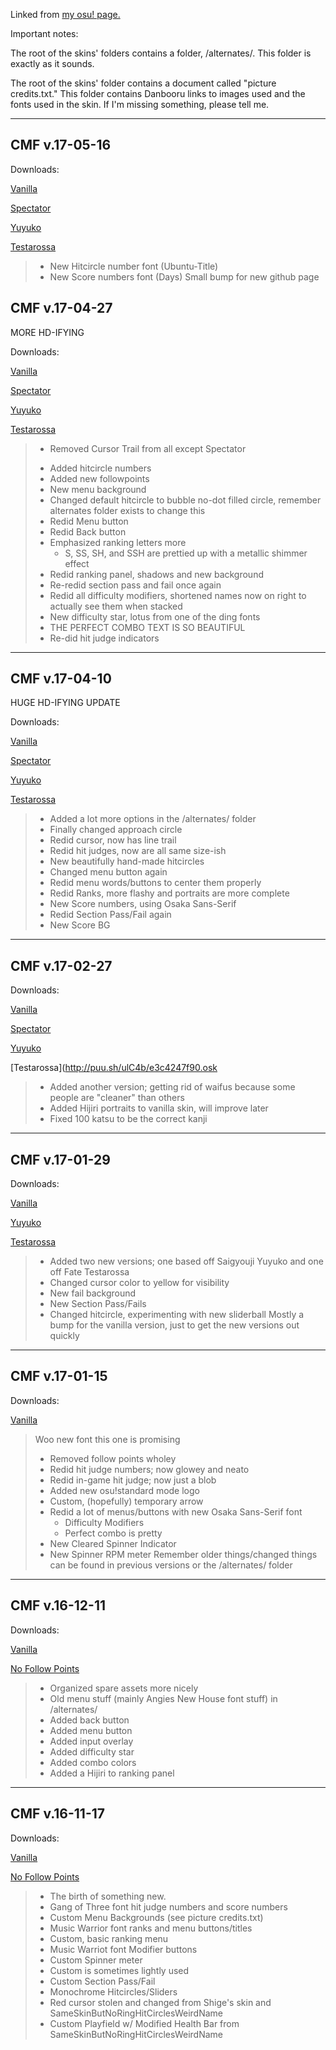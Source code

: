Linked from [my osu! page.](https://osu.ppy.sh/u/5706305)


Important notes:

The root of the skins' folders contains a folder, /alternates/. This folder is exactly as it sounds.

The root of the skins' folder contains a document called "picture credits.txt." This folder contains Danbooru links to images used and the fonts used in the skin. If I'm missing something, please tell me.

* * *

## CMF v.17-05-16

Downloads:

[Vanilla](https://puu.sh/vSnOC/07ceb0817a.osk)

[Spectator](https://puu.sh/vSnPJ/972769ec2c.osk)

[Yuyuko](https://puu.sh/vSnQC/0a1dd45dde.osk)

[Testarossa](https://puu.sh/vSnR6/2c09af09e4.osk)

> + New Hitcircle number font (Ubuntu-Title)
> + New Score numbers font (Days)
> Small bump for new github page


## CMF v.17-04-27

MORE HD-IFYING

Downloads:

[Vanilla](https://puu.sh/vxBKO/c49e3a8789.osk)

[Spectator](https://puu.sh/vxBLw/d287e10bcb.osk)

[Yuyuko](https://puu.sh/vxBN0/4487218769.osk)

[Testarossa](https://puu.sh/vxBNv/3ebaa3fa6e.osk)

> - Removed Cursor Trail from all except Spectator
> + Added hitcircle numbers
> + Added new followpoints
> + New menu background
> + Changed default hitcircle to bubble no-dot filled circle, remember alternates folder exists to change this
> + Redid Menu button
> + Redid Back button
> + Emphasized ranking letters more
>    + S, SS, SH, and SSH are prettied up with a metallic shimmer effect
> + Redid ranking panel, shadows and new background
> + Re-redid section pass and fail once again
> + Redid all difficulty modifiers, shortened names now on right to actually see them when stacked
> + New difficulty star, lotus from one of the ding fonts
> + THE PERFECT COMBO TEXT IS SO BEAUTIFUL
> + Re-did hit judge indicators

* * *

## CMF v.17-04-10

HUGE HD-IFYING UPDATE

Downloads:

[Vanilla](https://puu.sh/vgqbe/fac7cf736f.osk)

[Spectator](https://puu.sh/vgqc6/7c2e2844ba.osk)

[Yuyuko](https://puu.sh/vgqdg/576a08449f.osk)

[Testarossa](https://puu.sh/vgqdT/081b7cc58c.osk)

> + Added a lot more options in the /alternates/ folder
> + Finally changed approach circle
> + Redid cursor, now has line trail
> + Redid hit judges, now are all same size-ish
> + New beautifully hand-made hitcircles
> + Changed menu button again
> + Redid menu words/buttons to center them properly
> + Redid Ranks, more flashy and portraits are more complete
> + New Score numbers, using Osaka Sans-Serif
> + Redid Section Pass/Fail again
> + New Score BG

* * *

## CMF v.17-02-27

Downloads:

[Vanilla](http://puu.sh/ulBY5/8f7f62df09.osk)

[Spectator](http://puu.sh/ulC0G/203a21de75.osk)

[Yuyuko](http://puu.sh/ulC2n/3a1dcc8032.osk)

[Testarossa](http://puu.sh/ulC4b/e3c4247f90.osk

> + Added another version; getting rid of waifus because some people are "cleaner" than others
> + Added Hijiri portraits to vanilla skin, will improve later
> + Fixed 100 katsu to be the correct kanji

* * *

## CMF v.17-01-29

Downloads:

[Vanilla](http://puu.sh/tGfcE/99f0a0efb5.osk)

[Yuyuko](http://puu.sh/tGfdK/3884907cb1.osk)

[Testarossa](http://puu.sh/tMfPs/5d61eb591e.osk)

> + Added two new versions; one based off Saigyouji Yuyuko and one off Fate Testarossa
> + Changed cursor color to yellow for visibility
> + New fail background
> + New Section Pass/Fails
> + Changed hitcircle, experimenting with new sliderball
> Mostly a bump for the vanilla version, just to get the new versions out quickly

* * *

## CMF v.17-01-15

Downloads:

[Vanilla](http://puu.sh/tnPOD/3f723464e6.osk)

> Woo new font this one is promising
> + Removed follow points wholey
> + Redid hit judge numbers; now glowey and neato
> + Redid in-game hit judge; now just a blob
> + Added new osu!standard mode logo
> + Custom, (hopefully) temporary arrow
> + Redid a lot of menus/buttons with new Osaka Sans-Serif font
>   + Difficulty Modifiers
>   + Perfect combo is pretty
> + New Cleared Spinner Indicator
> + New Spinner RPM meter
> Remember older things/changed things can be found in previous versions or the /alternates/ folder

* * *

## CMF v.16-12-11

Downloads:

[Vanilla](http://puu.sh/sLzyY/f0399b690a.osk)

[No Follow Points](http://puu.sh/sLzA4/a4d1b9a894.osk)

> + Organized spare assets more nicely
> + Old menu stuff (mainly Angies New House font stuff) in /alternates/
> + Added back button
> + Added menu button
> + Added input overlay
> + Added difficulty star
> + Added combo colors
> + Added a Hijiri to ranking panel

* * *

## CMF v.16-11-17

Downloads:

[Vanilla](http://puu.sh/slYn1/bfea7f64f4.osk)

[No Follow Points](http://puu.sh/slYkt/d273921b74.osk)

> + The birth of something new.
> + Gang of Three font hit judge numbers and score numbers
> + Custom Menu Backgrounds (see picture credits.txt)
> + Music Warrior font ranks and menu buttons/titles
> + Custom, basic ranking menu
> + Music Warriot font Modifier buttons
> + Custom Spinner meter
> + Custom is sometimes lightly used
> + Custom Section Pass/Fail
> + Monochrome Hitcircles/Sliders
> + Red cursor stolen and changed from Shige's skin and SameSkinButNoRingHitCirclesWeirdName
> + Custom Playfield w/ Modified Health Bar from SameSkinButNoRingHitCirclesWeirdName

